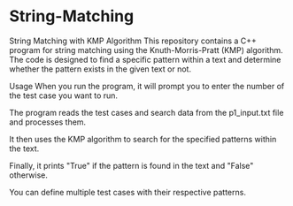 # String-Matching


String Matching with KMP Algorithm
This repository contains a C++ program for string matching using the Knuth-Morris-Pratt (KMP) algorithm. The code is designed to find a specific pattern within a text and determine whether the pattern exists in the given text or not.

Usage
When you run the program, it will prompt you to enter the number of the test case you want to run.

The program reads the test cases and search data from the p1_input.txt file and processes them.

It then uses the KMP algorithm to search for the specified patterns within the text.

Finally, it prints "True" if the pattern is found in the text and "False" otherwise.

You can define multiple test cases with their respective patterns.

